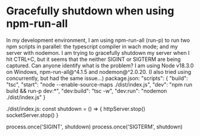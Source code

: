 
# Gracefully shutdown when using npm-run-all

In my development environment, I am using npm-run-all (run-p) to run two npm scripts in parallel: the typescript compiler in wach mode; and my server with nodemon. I am trying to gracefully shutdown my server when I hit CTRL+C, but it seems that the neither SIGINT or SIGTERM are being captured. Can anyone identify what is the problem?
I am using Node v18.3.0 on Windows, npm-run-all@^4.1.5 and nodemon@^2.0.20.
(I also tried using concurrently, but had the same issue...)
package.json:
  "scripts": {
    "build": "tsc",
    "start": "node --enable-source-maps ./dist/index.js",
    "dev": "npm run build && run-p dev:*",
    "dev:build": "tsc -w",
    "dev:run": "nodemon ./dist/index.js"
  }

./dist/index.js:
const shutdown = () => {
    httpServer.stop()
    socketServer.stop()
}

process.once('SIGINT', shutdown)
process.once('SIGTERM', shutdown)


        